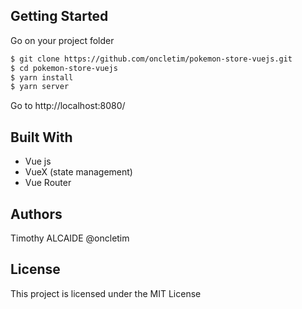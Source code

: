 ## Getting Started
Go on your project folder
```bash
$ git clone https://github.com/oncletim/pokemon-store-vuejs.git
$ cd pokemon-store-vuejs
$ yarn install 
$ yarn server
```
Go to http://localhost:8080/



## Built With
- Vue js
- VueX (state management)
- Vue Router 

## Authors
Timothy ALCAIDE @oncletim

## License
This project is licensed under the MIT License

